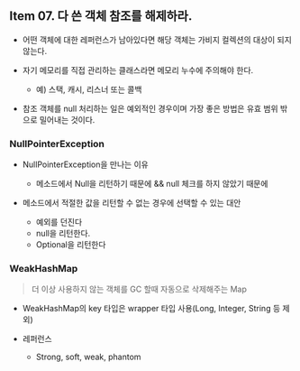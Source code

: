 ## Item 07. 다 쓴 객체 참조를 해제하라.

- 어떤 객체에 대한 레퍼런스가 남아있다면 해당 객체는 가비지 컬렉션의 대상이 되지 않는다.

- 자기 메모리를 직접 관리하는 클래스라면 메모리 누수에 주의해야 한다.
    - 예) 스택, 캐시, 리스너 또는 콜백

- 참조 객체를 null 처리하는 일은 예외적인 경우이며 가장 좋은 방법은 유효 범위 밖으로 밀어내는 것이다.

### NullPointerException

- NullPointerException을 만나는 이유
    - 메소드에서 Null을 리턴하기 때문에 && null 체크를 하지 않았기 때문에

- 메소드에서 적절한 값을 리턴할 수 없는 경우에 선택할 수 있는 대안
    - 예외를 던진다
    - null을 리턴한다.
    - Optional을 리턴한다

### WeakHashMap

> 더 이상 사용하지 않는 객체를 GC 할때 자동으로 삭제해주는 Map

- WeakHashMap의 key 타입은 wrapper 타입 사용(Long, Integer, String 등 제외)

- 레퍼런스
    - Strong, soft, weak, phantom